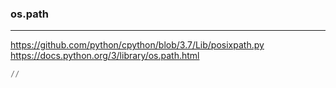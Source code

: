 ### os.path
---

https://github.com/python/cpython/blob/3.7/Lib/posixpath.py
https://docs.python.org/3/library/os.path.html


```py
//


```

```
```

```
```
